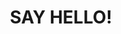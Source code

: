 ---
title : "SAY HELLO!"
bg_image: "images/backgrounds/contact-us-bg.jpg"
form_action: "" # works with https://formspree
name: "Name"
email: "Email"
message: "Message"
submit: "Submit"


# custom style
custom_class: "" 
custom_attributes: "netlify" 
custom_css: ""
---